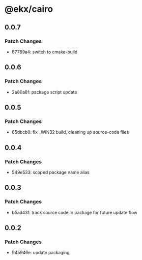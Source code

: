 # @ekx/cairo

## 0.0.7

### Patch Changes

- 67789a4: switch to cmake-build

## 0.0.6

### Patch Changes

- 2a80a8f: package script update

## 0.0.5

### Patch Changes

- 85dbcb0: fix \_WIN32 build, cleaning up source-code files

## 0.0.4

### Patch Changes

- 549e533: scoped package name alias

## 0.0.3

### Patch Changes

- b5ad43f: track source code in package for future update flow

## 0.0.2

### Patch Changes

- 945946e: update packaging
